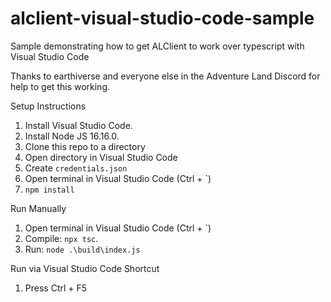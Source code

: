 # alclient-visual-studio-code-sample

Sample demonstrating how to get ALClient to work over typescript with Visual Studio Code

Thanks to earthiverse and everyone else in the Adventure Land Discord for help to get this working.

Setup Instructions
1. Install Visual Studio Code.
2. Install Node JS 16.16.0.
3. Clone this repo to a directory
4. Open directory in Visual Studio Code
5. Create `credentials.json`
6. Open terminal in Visual Studio Code (Ctrl + \`)
7. `npm install`

Run Manually
1. Open terminal in Visual Studio Code (Ctrl + \`)
2. Compile: `npx tsc`.
3. Run: `node .\build\index.js`

Run via Visual Studio Code Shortcut
1. Press Ctrl + F5
